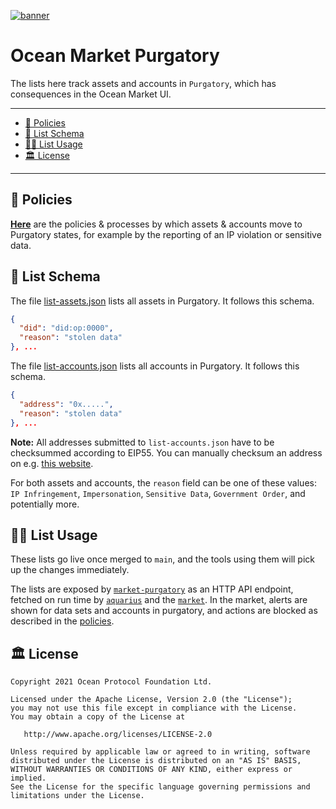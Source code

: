[![banner](https://raw.githubusercontent.com/oceanprotocol/art/master/github/repo-banner%402x.png)](https://oceanprotocol.com)

# Ocean Market Purgatory

The lists here track assets and accounts in `Purgatory`, which has consequences in the Ocean Market UI. 

---

- [🦑 Policies](#-policies)
- [🤿 List Schema](#-list-schema)
- [🏄‍♀️ List Usage](#️-list-usage)
- [🏛 License](#-license)

---

## 🦑 Policies

**[Here](policies/README.md)** are the policies & processes by which assets & accounts move to Purgatory states, for example by the reporting of an IP violation or sensitive data. 

## 🤿 List Schema

The file [list-assets.json](list-assets.json) lists all assets in Purgatory. It follows this schema.

```json
{
  "did": "did:op:0000",
  "reason": "stolen data"
}, ...
```

The file [list-accounts.json](list-accounts.json) lists all accounts in Purgatory. It follows this schema. 

```json
{
  "address": "0x.....",
  "reason": "stolen data"
}, ...
```

**Note:** All addresses submitted to `list-accounts.json` have to be checksummed according to EIP55. You can manually checksum an address on e.g. [this website](https://ethsum.netlify.app/).

For both assets and accounts, the `reason` field can be one of these values: `IP Infringement`, `Impersonation`, `Sensitive Data`, `Government Order`, and potentially more.

## 🏄‍♀️ List Usage

These lists go live once merged to `main`, and the tools using them will pick up the changes immediately.

The lists are exposed by [`market-purgatory`](https://github.com/oceanprotocol/market-purgatory) as an HTTP API endpoint, fetched on run time by [`aquarius`](https://github.com/oceanprotocol/aquarius) and the [`market`](https://github.com/oceanprotocol/market). In the market, alerts are shown for data sets and accounts in purgatory, and actions are blocked as described in the [policies](https://github.com/oceanprotocol/list-purgatory/tree/main/policies).

## 🏛 License

```text
Copyright 2021 Ocean Protocol Foundation Ltd.

Licensed under the Apache License, Version 2.0 (the "License");
you may not use this file except in compliance with the License.
You may obtain a copy of the License at

   http://www.apache.org/licenses/LICENSE-2.0

Unless required by applicable law or agreed to in writing, software
distributed under the License is distributed on an "AS IS" BASIS,
WITHOUT WARRANTIES OR CONDITIONS OF ANY KIND, either express or implied.
See the License for the specific language governing permissions and
limitations under the License.
```
